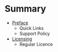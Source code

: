 # Summary

* [Preface](README.md)
   * Quick Links
   * Support Policy
* [Licensing](chapter1.md)
   * Regular Licence

